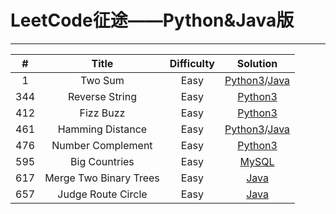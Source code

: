 # LeetCode征途——Python&Java版
---
| # | Title | Difficulty | Solution |
|:-:|:-----:|:----------:|:--------:|
| 1 | Two Sum | Easy | [Python3](https://github.com/JesusZhao/LeetCode/blob/master/Python/1.py)/[Java](https://github.com/JesusZhao/LeetCode/blob/master/Java/1.java) |
| 344 | Reverse String | Easy | [Python3](https://github.com/JesusZhao/LeetCode/blob/master/Python/344.py) |
| 412 | Fizz Buzz | Easy | [Python3](https://github.com/JesusZhao/LeetCode/blob/master/Python/412.py) |
| 461 | Hamming Distance | Easy | [Python3](https://github.com/JesusZhao/LeetCode/blob/master/Python/461.py)/[Java](https://github.com/JesusZhao/LeetCode/blob/master/Java/461.java) |
| 476 | Number Complement | Easy | [Python3](https://github.com/JesusZhao/LeetCode/blob/master/Python/476.py) |
| 595 | Big Countries | Easy | [MySQL](https://github.com/JesusZhao/LeetCode/blob/master/sql/595.sql) |
| 617 | Merge Two Binary Trees | Easy | [Java](https://github.com/JesusZhao/LeetCode/blob/master/Java/617.java) |
| 657 | Judge Route Circle | Easy | [Java](https://github.com/JesusZhao/LeetCode/blob/master/Java/657.java) |